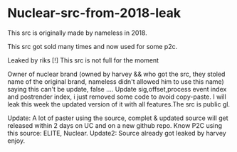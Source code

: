 # Nuclear-src-from-2018-leak
This src is originally made by nameless in 2018.

This src got sold many times and now used for some p2c.

Leaked by riks
[!] This src is not full for the moment

Owner of nuclear brand (owned by harvey && who got the src, they stoled name of the original brand, nameless didn't allowed him to use this name) saying this can't be update, false ....
Update sig,offset,process event index and postrender index, i just removed some code to avoid copy-paste.
I will leak this week the updated version of it with all features.The src is public gl.


Update: A lot of paster using the source, complet & updated source will get released within 2 days on UC and on a new github repo.
Know P2C using this source: ELITE, Nuclear.
Update2: Source already got leaked by harvey enjoy.
